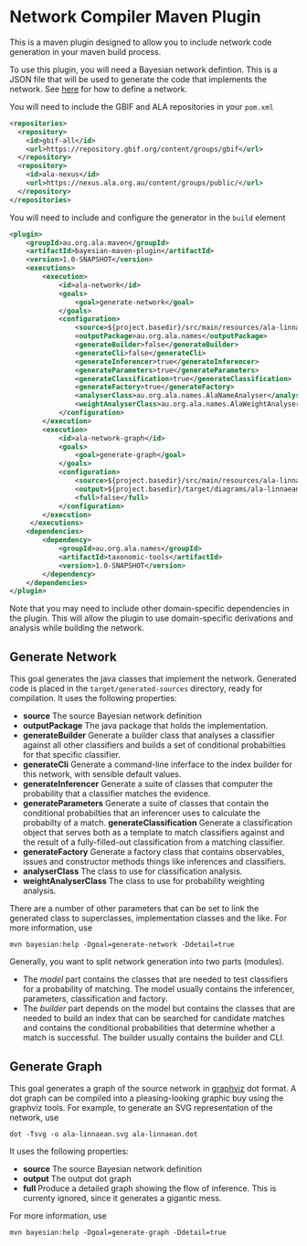 # Network Compiler Maven Plugin

This is a maven plugin designed to allow you to include network code generation
in your maven build process.

To use this plugin, you will need a Bayesian network defintion.
This is a JSON file that will be used to generate the code that implements the network.
See [here](../doc/network.md) for how to define a network.

You will need to include the GBIF and ALA repositories in your `pom.xml`

```xml
<repositories>
  <repository>
    <id>gbif-all</id>
    <url>https://repository.gbif.org/content/groups/gbif</url>
  </repository>
  <repository>
    <id>ala-nexus</id>
    <url>https://nexus.ala.org.au/content/groups/public/</url>
  </repository>
</repositories>
```

You will need to include and configure the generator in the `build` element

```xml
<plugin>
    <groupId>au.org.ala.maven</groupId>
    <artifactId>bayesian-maven-plugin</artifactId>
    <version>1.0-SNAPSHOT</version>
    <executions>
        <execution>
            <id>ala-network</id>
            <goals>
                <goal>generate-network</goal>
            </goals>
            <configuration>
                <source>${project.basedir}/src/main/resources/ala-linnaean.json</source>
                <outputPackage>au.org.ala.names</outputPackage>
                <generateBuilder>false</generateBuilder>
                <generateCli>false</generateCli>
                <generateInferencer>true</generateInferencer>
                <generateParameters>true</generateParameters>
                <generateClassification>true</generateClassification>
                <generateFactory>true</generateFactory>
                <analyserClass>au.org.ala.names.AlaNameAnalyser</analyserClass>
                <weightAnalyserClass>au.org.ala.names.AlaWeightAnalyser</weightAnalyserClass>
            </configuration>
        </execution>
        <execution>
            <id>ala-network-graph</id>
            <goals>
                <goal>generate-graph</goal>
            </goals>
            <configuration>
                <source>${project.basedir}/src/main/resources/ala-linnaean.json</source>
                <output>${project.basedir}/target/diagrams/ala-linnaean.dot</output>
                <full>false</full>
            </configuration>
        </execution>
     </executions>
    <dependencies>
        <dependency>
            <groupId>au.org.ala.names</groupId>
            <artifactId>taxonomic-tools</artifactId>
            <version>1.0-SNAPSHOT</version>
        </dependency>
    </dependencies>
</plugin>
```

Note that you may need to include other domain-specific dependencies in the plugin.
This will allow the plugin to use domain-specific derivations and analysis while
building the network.

## Generate Network

This goal generates the java classes that implement the network.
Generated code is placed in the `target/generated-sources` directory, ready for  compilation.
It uses the following properties:

* **source** The source Bayesian network definition
* **outputPackage** The java package that holds the implementation.
* **generateBuilder** Generate a builder class that analyses a classifier against all other
  classifiers and builds a set of conditional probabilties for that specific classifier.
* **generateCli** Generate a command-line inferface to the index builder for this
  network, with sensible default values.
* **generateInferencer** Generate a suite of classes that computer the probability
  that a classifier matches the evidence.
* **generateParameters** Generate a suite of classes that contain the conditional
  probabilties that an inferencer uses to calculate the probabilty of a match.
  **generateClassification** Generate a classification object that serves both as
  a template to match classifiers against and the result of a fully-filled-out
  classification from a matching classifier.
* **generateFactory** Generate a factory class that contains observables, issues
  and constructor methods things like inferences and classifiers.
* **analyserClass** The class to use for classification analysis.
* **weightAnalyserClass** The class to use for probability weighting analysis.

There are a number of other parameters that can be set to link the generated
class to superclasses, implementation classes and the like.
For more information, use

`mvn bayesian:help -Dgoal=generate-network -Ddetail=true`

Generally, you want to split network generation into two parts (modules).

* The _model_ part contains the classes that are needed to test classifiers for a
  probability of matching.
  The model usually contains the inferencer, parameters, classification and factory.
* The _builder_ part depends on the model but contains the classes that are needed
  to build an index that can be searched for candidate matches and contains the
  conditional probabilities that determine whether a match is successful.
  The builder usually contains the builder and CLI.

## Generate Graph

This goal generates a graph of the source network in [graphviz](https://graphviz.org/) dot format. 
A dot graph can be compiled into a pleasing-looking graphic buy using the graphviz tools.
For example, to generate an SVG representation of the network, use

`dot -Tsvg -o ala-linnaean.svg ala-linnaean.dot`

It uses the following properties:

* **source** The source Bayesian network definition
* **output** The output dot graph
* **full** Produce a detailed graph showing the flow of inference.
  This is currenty ignored, since it generates a gigantic mess.

For more information, use

`mvn bayesian:help -Dgoal=generate-graph -Ddetail=true`
